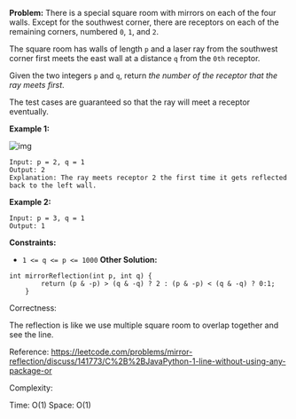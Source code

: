 **Problem:**
There is a special square room with mirrors on each of the four walls. Except for the southwest corner, there are receptors on each of the remaining corners, numbered `0`, `1`, and `2`.

The square room has walls of length `p` and a laser ray from the southwest corner first meets the east wall at a distance `q` from the `0th` receptor.

Given the two integers `p` and `q`, return *the number of the receptor that the ray meets first*.

The test cases are guaranteed so that the ray will meet a receptor eventually.

 

**Example 1:**

![img](https://s3-lc-upload.s3.amazonaws.com/uploads/2018/06/18/reflection.png)

```
Input: p = 2, q = 1
Output: 2
Explanation: The ray meets receptor 2 the first time it gets reflected back to the left wall.
```

**Example 2:**

```
Input: p = 3, q = 1
Output: 1
```

 

**Constraints:**

- `1 <= q <= p <= 1000`
**Other Solution:**
```
int mirrorReflection(int p, int q) {
        return (p & -p) > (q & -q) ? 2 : (p & -p) < (q & -q) ? 0:1;
    }
```
Correctness:

The reflection is like we use multiple square room to overlap together and see the line. 

Reference: https://leetcode.com/problems/mirror-reflection/discuss/141773/C%2B%2BJavaPython-1-line-without-using-any-package-or

Complexity:

Time: O(1)
Space: O(1) 